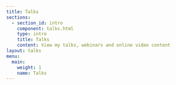 ```yaml
---
title: Talks
sections:
  - section_id: intro
    component: talks.html
    type: intro
    title: Talks
    content: View my talks, webinars and online video content
layout: talks
menu:
  main:
    weight: 1
    name: Talks
---
```

